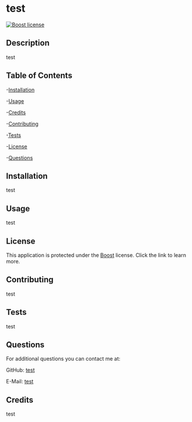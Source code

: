 # test
  [![Boost license](https://img.shields.io/badge/License-Boost-blue.svg)](https://www.boost.org/LICENSE_1_0.txt )
  ## Description
  test
  ## Table of Contents
  -[Installation](#installation)

  -[Usage](#usage)

  -[Credits](#credits)

  -[Contributing](#contributing)

  -[Tests](#tests)

  -[License](#license)

  -[Questions](#questions)

  ## Installation
  test
  ## Usage
  test
  ## License
  This application is protected under the [Boost](https://www.boost.org/LICENSE_1_0.txt ) license. Click the link to learn more.
  ## Contributing
  test
  ## Tests
  test
  ## Questions
  For additional questions you can contact me at:

  GitHub: [test](https://github.com/test)

  E-Mail: [test](mailto:test)
  ## Credits
  test
